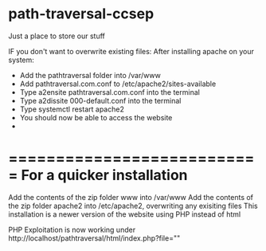 # path-traversal-ccsep
Just a place to store our stuff

IF you don't want to overwrite existing files:
After installing apache on your system:

  - Add the pathtraversal folder into /var/www
  - Add pathtraversal.com.conf to /etc/apache2/sites-available
  - Type a2ensite pathtraversal.com.conf into the terminal
  - Type a2dissite 000-default.conf into the terminal
  - Type systemctl restart apache2
  - You should now be able to access the website
  -
===========================
For a quicker installation
===========================
Add the contents of the zip folder www into /var/www
Add the contents of the zip folder apache2 into /etc/apache2, overwriting any exisiting files
This installation is a newer version of the website using PHP instead of html
 
 PHP Exploitation is now working under http://localhost/pathtraversal/html/index.php?file=""
